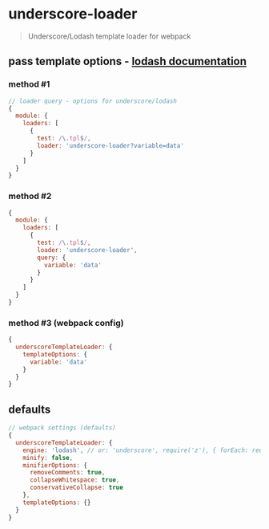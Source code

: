 # underscore-loader

> Underscore/Lodash template loader for webpack

## pass template options - [lodash documentation](https://lodash.com/docs#template)

### method #1
```javascript
// loader query - options for underscore/lodash
{
  module: {
    loaders: [
      {
        test: /\.tpl$/,
        loader: 'underscore-loader?variable=data'
      }
    ]
  }
}
```

### method #2

```javascript
{
  module: {
    loaders: [
      {
        test: /\.tpl$/,
        loader: 'underscore-loader',
        query: {
          variable: 'data'
        }
      }
    ]
  }
}
```

### method #3 (webpack config)

```javascript
{
  underscoreTemplateLoader: {
    templateOptions: {
      variable: 'data'
    }
  }
}
```

## defaults

```javascript
// webpack settings (defaults)
{
  underscoreTemplateLoader: {
    engine: 'lodash', // or: 'underscore', require('z'), { forEach: require('lodash.foreach'), escape: require('lodash.escape') } - remember to put deps in your package.json
    minify: false,
    minifierOptions: {
      removeComments: true,
      collapseWhitespace: true,
      conservativeCollapse: true
    },
    templateOptions: {}
  }
}
```
